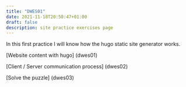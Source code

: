 ```yaml
---
title: "DWES01"
date: 2021-11-18T20:50:47+01:00
draft: false
description: site practice exercises page
---
```



In this first practice I will know how the hugo static site generator works.

[Website content with hugo] (dwes01)

[Client / Server communication process] (dwes02)

[Solve the puzzle] (dwes03)
